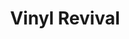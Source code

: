 ---
name: Vinyl Revival
title: Vinyl Revival
facebook: https://www.facebook.com/people/3rd-Sunday-Vinyl-Revival/61566812518164
image: VinylRevival.jpg
type: music-group
member: false
meets:
- meets-at: Chip 'n' Ern
  meets-when: 7pm - late
  frequency: regular-sunday-third
short-description: 'We are a Bingley-based friendly open decks vinyl playing session.

  '
description: |
  We are a Bingley-based friendly open decks vinyl playing session.

  Come along and play your vinyl records. Any format as long as it's vinyl.

  No DJ skills needed, no egos, no pressure.
permalink: "/organisations/vinyl_revival.html"
layout: org_page
---